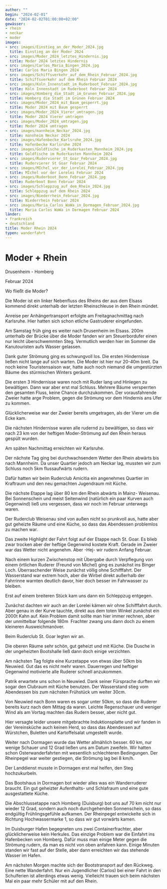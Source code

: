 ```yaml
---
author: ""
begin: "2024-02-01"
date: "2024-02-02T01:00:00+02:00"
gewässer:
- rhein
- neckar
- moder
images:
- src: images/Einstieg_an_der_Moder_2024.jpg
  title: Einstieg an der Moder 2024
- src: images/Moder_2024_letztes_Hindernis.jpg
  title: Moder 2024 letztes Hindernis
- src: images/Carlos_Maria_Bingen_2024.jpg
  title: Carlos Maria Bingen 2024
- src: images/Schiffsverkehr_auf_dem_Rhein_Februar_2024.jpg
  title: Schiffsverkehr auf dem Rhein Februar 2024
- src: images/Koln_Innenstadt_im_Ruderboot_Februar_2024.jpg
  title: Köln Innenstadt im Ruderboot Februar 2024
- src: images/Homberg_die_Stadt_im_Grunen_Februar_2024.jpg
  title: Homberg die Stadt im Grünen Februar 2024
- src: images/Moder_2024_mit_Baum_gesperrt.jpg
  title: Moder 2024 mit Baum gesperrt
- src: images/Moder_2024_Vierer_umtragen.jpg
  title: Moder 2024 Vierer umtragen
- src: images/Moder_2024_umtragen.jpg
  title: Moder 2024 umtragen
- src: images/mannheim_Neckar_2024.jpg
  title: mannheim Neckar 2024
- src: images/Hafenbecke_Karlsruhe_2024.jpg
  title: Hafenbecke Karlsruhe 2024
- src: images/Goldfische_im_Ruderkasten_Mannheim_2024.jpg
  title: Goldfische im Ruderkasten Mannheim 2024
- src: images/Rudervierer_St_Goar_Februar_2024.jpg
  title: Rudervierer St Goar Februar 2024
- src: images/MIchel_vor_der_Lorelei_Februar_2024.jpg
  title: MIchel vor der Lorelei Februar 2024
- src: images/Ruderboot_Bonn_Februar_2024.jpg
  title: Ruderboot Bonn Februar 2024
- src: images/Schleppzug_auf_dem_Rhein_2024.jpg
  title: Schleppzug auf dem Rhein 2024
- src: images/Niederrhein_Februar_2024.jpg
  title: Niederrhein Februar 2024
- src: images/Maria_Carlos_WaWa_in_Dormagen_Februar_2024.jpg
  title: Maria Carlos WaWa in Dormagen Februar 2024
länder:
- frankreich
- deutschland
title: Moder Rhein 2024
typen: wanderfahrt
---
```


# Moder + Rhein


Drusenheim - Homberg

Februar 2024

Wo fließt die Moder?

Die Moder ist ein linker Nebenfluss des Rheins der aus dem Elsass kommend direkt unterhalb der letzten Rheinschleuse in den Rhein mündet.

Anreise per Anhängertransport erfolgte am Freitagnachmittag nach Karlsruhe. Hier hatten sich schon etliche Gastruderer eingefunden.

Am Samstag früh ging es weiter nach Drusenheim im Elsass. 200m unterhalb der Brücke über die Moder fanden wir am Steuerbordufer einen nur leicht überschwemmten Steg. Vermutlich werden hier im Sommer die Kanutouristen aufs Wasser gelassen.

Dank guter Strömung ging es schwungvoll los. Die ersten Hindernisse ließen nicht lange auf sich warten. Die Moder ist hier nur 20-40m breit. Da noch keine Touristensaison war, hatte auch noch niemand die umgestürzten Bäume des stürmischen Winters geräumt.

Die ersten 3 Hindernisse waren noch mit Ruder lang und Hinlegen zu bewältigen. Dann war aber erst mal Schluss. Mehrere Bäume versperrten den gesamten Fluss, keine Chance durchzukommen. Der vorausfahrende Zweier hatte arge Problem, gegen die Strömung vor dem Hindernis ans Ufer zu kommen.

Glücklicherweise war der Zweier bereits umgetragen, als der Vierer um die Ecke kam.

Die nächsten Hindernisse waren alle rudernd zu bewältigen, so dass wir nach 23 km von der heftigen Moder-Strömung auf den Rhein heraus gespült wurden.

Am späten Nachmittag erreichten wir Karlsruhe.

Der nächste Tag ging bei durchwachsendem Wetter den Rhein abwärts bis nach Mannheim. Da unser Quartier jedoch am Neckar lag, mussten wir zum Schluss noch 5km flussaufwärts rudern.

Dafür hatten wir beim Ruderclub Amicitia ein angenehmes Quartier im Kraftraum und den neu gemachten Jugendraum mit Küche.

Die nächste Etappe lag über 80 km den Rhein abwärts in Mainz- Weisenau. Bei Sonnenschein und meist Seitenwind (natürlich ein paar Kurven auch Gegenwind) ließ uns vergessen, dass wir noch im Februar unterwegs waren.

Der Ruderclub Weisenau sind von außen nicht so prunkvoll aus, hatte aber gut geheizte Räume und eine Küche, so dass das Abendessen problemlos zu machen war.

Das zweite Highlight der Fahrt folgt auf der Etappe nach St. Goar. Es blieb zwar trocken aber der heftige Gegenwind kostete Kraft. Gerade im Zweier war das Wetter nicht angenehm. Aber -Hej- wir rudern Anfang Februar.

Nach einem kurzen Zwischenstop mit Übergabe durch Verpflegung von einem örtlichen Ruderer (Freund von Michel) ging es zunächst ins Binger Loch. Überraschender Weise zunächst völlig ohne Schifffahrt. Der Wasserstand war extrem hoch, aber die Wirbel direkt außerhalb der Fahrrinne warnten deutlich davor, hier doch besser im Fahrwasser zu bleiben.

Erst auf einem breiteren Stück kam uns dann ein Schleppzug entgegen.

Zunächst dachten wir auch an der Lorelei kämen wir ohne Schifffahrt durch. Aber genau in der Kurve tauchte, direkt aus dem toten Winkel zunächst ein 2000t Kahn auf. Kein Problem damit sollte man hier immer rechnen, aber der unmittelbar folgende 180m  Frachter zwang uns dann doch zu einem kleineren Ausweichmanöver.

Beim Ruderclub St. Goar legten wir an.

Die oberen Räume sehr schön, gut geheizt und mit Küche. Die Dusche in der ungeheizten Bootshalle ließ dann doch einige verzichten.

Am nächsten Tag folgte eine Kurzetappe von etwas über 50km bis Neuwied. Gut das es nicht mehr waren. Dauerregen und heftiger Gegenwind motivierte alle Ruderer schnell anzukommen.

Patrik erwartete uns schon in Neuwied. Dank seiner Fürsprache durften wir sogar den Clubraum mit Küche benutzen. Der Wasserstand stieg vom Abendessen bis zum nächsten Frühstück um weiter 30cm.

Von Neuwied nach Bonn waren es sogar unter 50km, so dass die Ruderer bereits kurz nach dem Mittag da waren. Leichte Regenschauer und weniger Wind als am Vortag machten das Rudern besser, aber nicht gut.

Hier versagte leider unsere mitgebrachte Induktionsplatte und wir fanden in der Vereinsküche auch keinen Herd, so dass das Abendessen auf Würstchen, Buletten und Kartoffelsalat umgestellt wurde.

Weiter nach Dormagen wurde das Wetter allmählich besser. 60 km, nur wenige Schauer und 12 Grad ließen uns am Datum zweifeln. Wir hatten schon Osterwanderfahrten mit wesentlich schlechteren Bedingungen. Der Rheinpegel war weiter gestiegen, die Strömung lag bei 8 km/h.

Der Landdienst musste in Dormagen erst mal helfen, den Steg hochzukurbeln.

Das Bootshaus in Dormagen bot wieder alles was ein Wanderruderer braucht. Ein gut geheizter Aufenthalts- und Schlafraum und eine gute ausgestattete Küche.

Die Abschlussetappe nach Homberg (Duisburg) bot uns auf 70 km nicht nur wieder 12 Grad, sondern auch noch durchgehenden Sonnenschein, so dass endgültig Frühlingsgefühle aufkamen. Der Rheinpegel entwickelte sich in Richtung Hochwassermarke 1, so dass wir gut vorwärts kamen.

Im Duisburger Hafen begegneten uns zwei Containerfrachter, aber glücklicherweise kein Herkules. Das einzige Problem war die Einfahrt ins Hafenbecken von Homberg. Dafür muss man einige Meter gegen die Strömung rudern, da man es nicht von oben anfahren kann. Einige Minuten standen wir fast auf der Stelle, aber dann erreichten wir das stehende Wasser im Hafen.

Am nächsten Morgen machte sich der Bootstransport auf den Rückweg. Eine nette Wanderfahrt. Nur ein Jugendlicher (Carlos) bei einer Fahrt in den Schulferien ist allerdings etwas wenig. Vielleicht trauen sich beim nächsten Mal ein paar mehr Schüler mit auf den Rhein.
